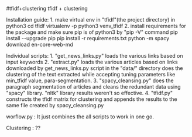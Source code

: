 #tfidf+clustering
tfidf + clustering

Installation guide:
	1. make virtual env in "tfidf"(the project directory) in python3 
		cd tfidf
		virtualenv -p python3 venv_tfidf
	2. install requirements for the package and make sure pip is of python3 by "pip -V" command
		pip install --upgrade pip
		pip install -r requirements.txt
		python -m spacy download en-core-web-md
		
Individual scripts:
	1. "get_news_links.py" loads the various links based on input keywords
	2. "extract.py" loads the various articles based on links downloaded by get_news_links.py script in the "data/<keywords>" directory 
		does the clustering of the text extracted while accepting tuning parameters like min_tfidf value, para-segmentation.
	3. "spacy_cleansing.py" does the paragraph segmentation of articles and cleans the redundant data using "spacy" library. "nltk" library
		results weren't so effective.
	4. "tfidf.py" constructs the tfidf matrix for clustering and appends the results to the same file created by spacy_cleansing.py

worflow.py :
	It just combines the all scripts to work in one go.

Clustering :
	??
